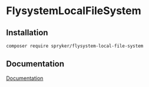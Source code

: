 # FlysystemLocalFileSystem

## Installation

```
composer require spryker/flysystem-local-file-system
```

## Documentation

[Documentation](https://spryker.github.io)
